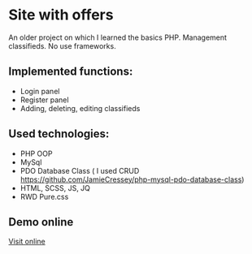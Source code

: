 # Site with offers
An older project on which I learned the basics PHP. Management classifieds. No use frameworks.

## Implemented functions:
* Login panel
* Register panel
* Adding, deleting, editing classifieds

## Used technologies:
- PHP OOP
- MySql
- PDO Database Class ( I used CRUD https://github.com/JamieCressey/php-mysql-pdo-database-class)
- HTML, SCSS, JS, JQ
- RWD Pure.css

## Demo online

[Visit online](http://www.ads.vot.pl/)
